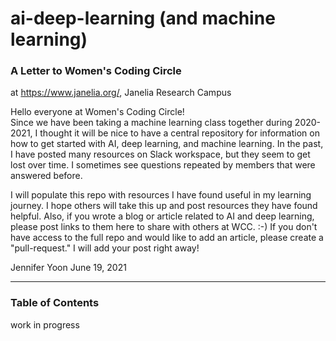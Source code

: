 # ai-deep-learning (and machine learning)

### A Letter to Women's Coding Circle
at https://www.janelia.org/, Janelia Research Campus  

Hello everyone at Women's Coding Circle!  
Since we have been taking a machine learning class together during 2020-2021, I thought it will be nice to have a central repository for information on how to get started with AI,  deep learning, and machine learning.  In the past, I have posted many resources on Slack workspace, but they seem to get lost over time.  I sometimes see questions repeated by members that were answered before.

I will populate this repo with resources I have found useful in my learning journey.  I hope others will take this up and post resources they have found helpful.  Also, if you wrote a blog or article related to AI and deep learning, please post links to them here to share with others at WCC. :-)  If you don't have access to the full repo and would like to add an article, please create a "pull-request."  I will add your post right away!  

Jennifer Yoon
June 19, 2021  

----  

### Table of Contents

work in progress


